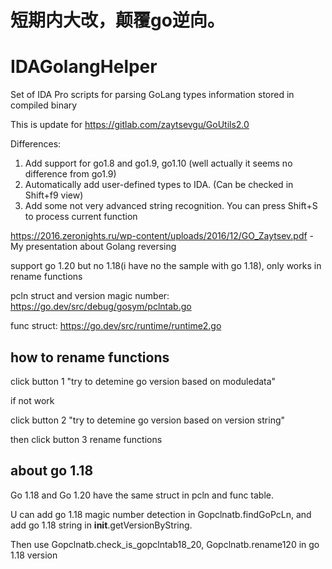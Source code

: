 # 短期内大改，颠覆go逆向。

# IDAGolangHelper
Set of IDA Pro scripts for parsing GoLang types information stored in compiled binary


This is update for https://gitlab.com/zaytsevgu/GoUtils2.0

Differences:
  1. Add support for go1.8 and go1.9, go1.10 (well actually it seems no difference from go1.9)
  2. Automatically add user-defined types to IDA. (Can be checked in Shift+f9 view)
  3. Add some not very advanced string recognition. You can press Shift+S to process current function


https://2016.zeronights.ru/wp-content/uploads/2016/12/GO_Zaytsev.pdf - My presentation about Golang reversing

support go 1.20 but no 1.18(i have no the sample with go 1.18), only works in rename functions 

pcln struct and version magic number: https://go.dev/src/debug/gosym/pclntab.go

func struct: https://go.dev/src/runtime/runtime2.go


## how to rename functions

click button 1 "try to detemine go version based on moduledata"

if not work

click button 2 "try to detemine go version based on version string"

then click button 3 rename functions

## about go 1.18

Go 1.18 and Go 1.20 have the same struct in pcln and func table. 

U can add go 1.18 magic number detection in Gopclnatb.findGoPcLn, and add go 1.18 string in __init__.getVersionByString.

Then use Gopclnatb.check_is_gopclntab18_20, Gopclnatb.rename120 in go 1.18 version
